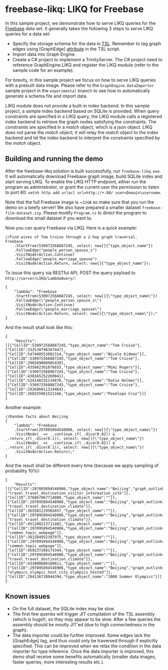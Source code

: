 # freebase-likq: LIKQ for Freebase

In this sample project, we demonstrate how to serve LIKQ queries for
the [Freebase](https://en.wikipedia.org/wiki/Freebase) data set.  It
generally takes the following 3 steps to serve LIKQ queries for a data
set:

- Specify the storage schema for the data in [TSL](https://www.graphengine.io/docs/manual/TSL/index.html). Remember to tag graph edges using [GraphEdge] [attribute](https://www.graphengine.io/docs/manual/TSL/tsl-basics.html#attributes) in the TSL script.
- Import data into Graph Engine.
- Create a C# project to implement a TrinityServer. The C# project need to reference GraphEngine.LIKQ and register the LIKQ module (refer to the sample code for an example).

For brevity, in this sample project we focus on how to serve LIKQ
queries with a prebuilt data image.  Please refer to the
`GraphEngine.DataImporter` sample project in the `experimental` branch
to see how to automatically generate a schema file and import data.

LIKQ module does not provide a built-in index backend. In this sample
project, a sample index backend based on SQLite is provided.  When
query constraints are specified in a LIKQ query, the LIKQ module calls
a registered index backend to retrieve the graph nodes satisfying the
constraints.  The constraints are specified in a _match_ object, which
is a json object. LIKQ does not parse the _match_ object; it will
relay the _match_ object to the index backend and let the index
backend to interpret the constraints specified by the _match_ object.

## Building and running the demo

After the freebase-likq solution is built successfully, run
`freebase-likq.exe`. It will automatically download Freebase graph
image, build SQLite index and start serving LIKQ.  To enable the LIKQ
HTTP endpoint, either run the program as administrator, or grant the
current user the permission to listen to port 80: `netsh http add
urlacl url=http://+:80/ user=Domain\username`.

Note that the full Freebase image is ~`32GB` so make sure that you run the demo on a beefy server!
We also have prepared a smaller dataset `freebase-film-dataset.zip`. Please modify `Program.cs` to
direct the program to download the small dataset if you want to.

Now you can query Freebase via LIKQ. Here is a quick example:

```
//Find wives of Tom Cruise through a 2-hop graph traversal.
Freebase
	.StartFrom(530972568887245, select: new[]{"type_object_name"})
	.FollowEdge("people_person_spouse_s")
	.VisitNode(Action.Continue)
	.FollowEdge("people_marriage_spouse")
	.VisitNode(Action.Return, select: new[]{"type_object_name"});
```

To issue this query via RESTful API, POST the query payload to `http://server/LIKQ/LambdaQuery/`:

```
{
	"lambda": "Freebase
	.StartFrom(530972568887245, select: new[]{\"type_object_name\"})
	.FollowEdge(\"people_person_spouse_s\")
	.VisitNode(Action.Continue)
	.FollowEdge(\"people_marriage_spouse\")
	.VisitNode(Action.Return, select: new[]{\"type_object_name\"});"
}
```

And the result shall look like this:

```
{
    "Results":
[[{"CellID":530972568887245,"type_object_name":"Tom Cruise"},{"CellID":332530798387447},{"CellID":547400553082314,"type_object_name":"Nicole Kidman"}],[{"CellID":530972568887245,"type_object_name":"Tom Cruise"},{"CellID":290269080985430},{"CellID":435682361078655,"type_object_name":"Mimi Rogers"}],[{"CellID":530972568887245,"type_object_name":"Tom Cruise"},{"CellID":438165252269041},{"CellID":524140155134870,"type_object_name":"Katie Holmes"}],[{"CellID":530972568887245,"type_object_name":"Tom Cruise"},{"CellID":292606011314464},{"CellID":360255961521166,"type_object_name":"Penélope Cruz"}]]
}
```

Another example:

```
//Random facts about Beijing
{
	"lambda": "Freebase
	.StartFrom(297095894548906, select: new[]{\"type_object_name\"})
	.VisitNode(_ => _.continue_if(_.dice(0.02)) & _.return_if(_.dice(0.1)), select: new[]{\"type_object_name\"})
	.VisitNode(_ => _.continue_if(_.dice(0.02)) & _.return_if(_.dice(0.1)), select: new[]{\"type_object_name\"})
	.VisitNode(Action.Return);"
}
```

And the result shall be different every time (because we apply sampling of probability 10%):

```
{
    "Results":
[[{"CellID":297095894548906,"type_object_name":"Beijing","graph_outlinks":["travel_travel_destination_visitor_information_site"]},{"CellID":376867967714800,"type_object_name":""}],[{"CellID":297095894548906,"type_object_name":"Beijing","graph_outlinks":["travel_travel_destination_climate"]},{"CellID":365581129565857,"type_object_name":""}],[{"CellID":297095894548906,"type_object_name":"Beijing","graph_outlinks":["travel_travel_destination_climate"]},{"CellID":451288213711482,"type_object_name":""}],[{"CellID":297095894548906,"type_object_name":"Beijing","graph_outlinks":["common_topic_webpage"]},{"CellID":382284952397975,"type_object_name":""}],[{"CellID":297095894548906,"type_object_name":"Beijing","graph_outlinks":["common_topic_webpage"]},{"CellID":459237260174344,"type_object_name":""}],[{"CellID":297095894548906,"type_object_name":"Beijing","graph_outlinks":["travel_travel_destination_climate"]},{"CellID":433800880109811,"type_object_name":""}],[{"CellID":297095894548906,"type_object_name":"Beijing","graph_outlinks":["olympics_olympic_host_city_olympics_hosted"]},{"CellID":294136728044394,"type_object_name":"2008 Summer Olympics"}]]
}
```

## Known issues

- On the full dataset, the SQLite index may be slow.
- The first few queries will trigger JIT compilation of the TSL assembly (which is huge!), so they may appear to be slow. After a few queries the assembly should be mostly JIT'ed (due to high connectedness in the graph).
- The data importer could be further improved. Some edges lack the [GraphEdge] tag, and thus could only be traversed through if explicitly specified. This can be improved when we relax the condition in the data importer for type inference. Once the data importer is improved, this demo shall receive some benefits automatically (smaller data images, faster queries, more interesting results etc.).
